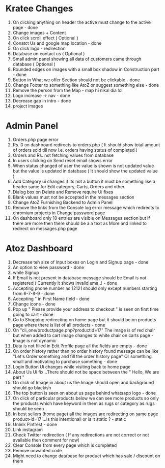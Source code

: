 # Kratee Changes 

1. On clicking anything on header the active must change to the active page - done
2. Change images + Content
3. On click scroll effect ( Optional )
4. Conatct Us and google map location - done
5. On click logo - redirection 
6. Database on contact us ( Optional )
7. Small admin panel showing all data of customers came through database ( Optional )
8. Rounded edges on images with a small box shadow in Construction part - done
9. Button in What we offer Section should not be clickable - done
10. Change Footer to something like AtoZ or suggest something else - done
11. Remove the person from the Map - map hi nikal dia lol
14. Logo increase -> nav - done
15. Decrease gap in intro - done
16. project images

# Admin Panel 
1. Orders.php page error
2. Rs. 0 on dashboard redirects to orders.php ( It should show total amount of orders sold till now i.e. orders having status of completed )
3. Orders and Rs. not fetching values from database
4. In users clicking on Send reset email shows error
5. When status changed of user the value is shown is not updated value but the value is updated in database ( It should show the updated value )
6. Add Category ui changes if its not a button it must be something like a header same for Edit category, Carts, Orders and other
7. Dialog box on Delete and Remove require Ui fixes
8. Blank values must not be accepted in the messages section
9. Change AtoZ Furnishing Backend to Admin Panel
10. Remove the links from the Console log error message which redirects to chromium projects in Change password page
11. On dashboard only 10 entries are visible on Messages section but if there are more then there should be a a text as More and linked to redirect on messages.php page

# Atoz Dashboard
1. Decrease teh size of Input boxes on Login and Signup page - done
2. An option to view password - done
3. while Signup
4. If Email is not present in database message should be Email is not registered ( Currently it shows invalid ema..) - done
5. Accepting phone number as 12121 should only except numbers starting from 6-7-8-9 - done
6. Accepting " in First Name field - done
7. Change icons - done
8. Pop up " Please provide your address to checkout " is seen on first time going to cart - done
9. Go to Shopping redirecting on home page but it should be on products page where there is list of all products - done
10. On "cli_one/productpage.php?productid=17" The image is of red chair but when added to cart image changes to white chair on carts page - Image is not dynamic
11. Data is not filled in Edit Profile page all the fields are empty - done
12. On order history rather than no order history found message can be like "Let's Order something and fill the order history page" Or something small and motivating to purchase something - done
13. Login Button Ui changes while visiting back to home page
14. About Us Ui fix ..There should not be space between the " Hello, We are part "
15. On click of Image in about us the Image should open and background should go blackish 
16. The top button is seen on about us page behind whatsapp logo - done
17. On click of particular products below we can see more products so only the products which have keyword in them as rugs or category as rugs should be seen 
18. In best sellers (home page) all the images are redirecting on same page product-id=17 ...Is this intentionall or is it static ? - static
19. Unlink Pintrest - done
20. Link instagram
21. Check Twitter redirection ( If any redirections are not correct or not available then comment for now)
22. Clear Console from every page which is completed
23. Remove unwanted code
24. Might need to change database for product which has sale / discount on them 